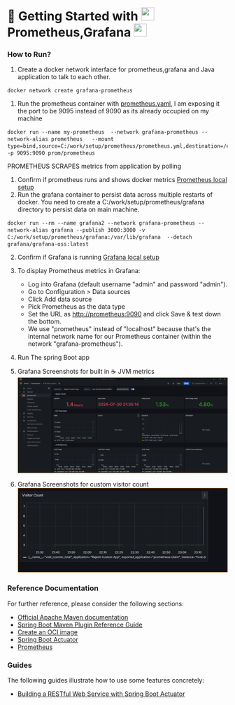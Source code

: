 # 👋 Getting Started with <img height="30" src="https://user-images.githubusercontent.com/25181517/182534182-c510199a-7a4d-4084-96e3-e3db2251bbce.png" width="30"/> Prometheus,Grafana <img height="30" src="https://user-images.githubusercontent.com/25181517/182534075-4962068b-4407-46c2-ac67-ddcb86af30cc.png" width="30"/>

### How to Run?

1. Create a docker network interface for prometheus,grafana and Java application to talk to each other.
```
docker network create grafana-prometheus
```
1. Run the prometheus container with [prometheus.yaml](prometheus/prometheus.yaml), I am exposing it the port to be 9095 instead of 9090 as its already occupied on my machine

```
docker run --name my-prometheus  --network grafana-prometheus --network-alias prometheus   --mount type=bind,source=C:/work/setup/prometheus/prometheus.yml,destination=/etc/prometheus/prometheus.yml -p 9095:9090 prom/prometheus
```

PROMETHEUS SCRAPES metrics from application by polling

1.  Confirm if prometheus runs and shows docker metrics  [Prometheus local setup](http://localhost:9095/targets?search=)
1. Run the grafana container to persist data across multiple restarts of docker. You need to create a C:/work/setup/prometheus/grafana directory to persist data on main machine.
```
docker run --rm --name grafana2 --network grafana-prometheus --network-alias grafana --publish 3000:3000 -v C:/work/setup/prometheus/grafana:/var/lib/grafana  --detach grafana/grafana-oss:latest
```
2. Confirm if Grafana is running [Grafana local setup](http://localhost:3000) 
1.  To display Prometheus metrics in Grafana:
     - Log into Grafana (default username "admin" and password "admin").
     - Go to Configuration > Data sources
     - Click Add data source
     - Pick Prometheus as the data type
     - Set the URL as <http://prometheus:9090> and click Save & test down the bottom.
     - We use "prometheus" instead of "localhost" because that's the internal network name for our Prometheus container (within the network "grafana-prometheus").

1.  Run The spring Boot app

1. Grafana Screenshots for built in ☕ JVM metrics 
![JVM Dashboard - Grafana](Grafana_dashboard.png)
1. Grafana Screenshots for custom visitor count
![Visitor Count](VisitorCount.png)


### Reference Documentation
For further reference, please consider the following sections:

* [Official Apache Maven documentation](https://maven.apache.org/guides/index.html)
* [Spring Boot Maven Plugin Reference Guide](https://docs.spring.io/spring-boot/3.3.2/maven-plugin)
* [Create an OCI image](https://docs.spring.io/spring-boot/3.3.2/maven-plugin/build-image.html)
* [Spring Boot Actuator](https://docs.spring.io/spring-boot/docs/3.3.2/reference/htmlsingle/index.html#actuator)
* [Prometheus](https://docs.spring.io/spring-boot/docs/3.3.2/reference/htmlsingle/index.html#actuator.metrics.export.prometheus)

### Guides
The following guides illustrate how to use some features concretely:

* [Building a RESTful Web Service with Spring Boot Actuator](https://spring.io/guides/gs/actuator-service/)
